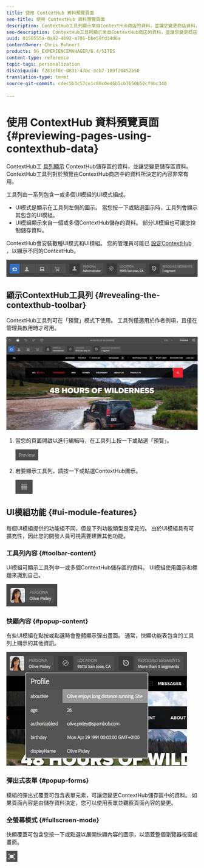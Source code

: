 ```yaml
---
title: 使用 ContextHub 資料預覽頁面
seo-title: 使用 ContextHub 資料預覽頁面
description: ContextHub工具列顯示來自ContextHub商店的資料，並讓您變更商店資料，對於預覽內容非常有用
seo-description: ContextHub工具列顯示來自ContextHub商店的資料，並讓您變更商店資料，對於預覽內容非常有用
uuid: 0150555a-0a92-4692-a706-bbe59fd34d6a
contentOwner: Chris Bohnert
products: SG_EXPERIENCEMANAGER/6.4/SITES
content-type: reference
topic-tags: personalization
discoiquuid: f281ef8c-0831-470c-acb7-189f20452a50
translation-type: tm+mt
source-git-commit: cdec5b3c57ce1c80c0ed6b5cb7650b52cf9bc340

---
```



# 使用 ContextHub 資料預覽頁面{#previewing-pages-using-contexthub-data}

ContextHub工 [具列顯示](/help/sites-developing/contexthub.md) ContextHub儲存區的資料，並讓您變更儲存區資料。 ContextHub工具列對於預覽由ContextHub商店中的資料所決定的內容非常有用。

工具列由一系列包含一或多個UI模組的UI模式組成。

* UI模式是顯示在工具列左側的圖示。 當您按一下或點選圖示時，工具列會顯示其包含的UI模組。
* UI模組顯示來自一個或多個ContextHub儲存的資料。 部分UI模組也可讓您控制儲存資料。

ContextHub會安裝數種UI模式和UI模組。 您的管理員可能已 [設定ContextHub](/help/sites-administering/contexthub-config.md) ，以顯示不同的ContextHub。

![screen_shot_2018-03-23at093446](assets/screen_shot_2018-03-23at093446.png)

## 顯示ContextHub工具列 {#revealing-the-contexthub-toolbar}

ContextHub工具列可在「預覽」模式下使用。 工具列僅適用於作者例項，且僅在管理員啟用時才可用。

![screen_shot_2018-03-23at093730](assets/screen_shot_2018-03-23at093730.png)

1. 當您的頁面開啟以進行編輯時，在工具列上按一下或點選「預覽」。

   ![chlimage_1-219](assets/chlimage_1-219.png)

1. 若要顯示工具列，請按一下或點選ContextHub圖示。

   ![](do-not-localize/screen_shot_2018-03-23at093621.png)

## UI模組功能 {#ui-module-features}

每個UI模組提供的功能組不同，但是下列功能類型是常見的。 由於UI模組具有可擴充性，因此您的開發人員可視需要建置其他功能。

### 工具列內容 {#toolbar-content}

UI模組可顯示工具列中一或多個ContextHub儲存區的資料。 UI模組使用圖示和標題來識別自己。

![screen_shot_2018-03-23at093936](assets/screen_shot_2018-03-23at093936.png)

### 快顯內容 {#popup-content}

有些UI模組在點按或點選時會整體顯示彈出畫面。 通常，快顯功能表包含的工具列上顯示的其他資訊。

![screen_shot_2018-03-23at094003](assets/screen_shot_2018-03-23at094003.png)

### 彈出式表單 {#popup-forms}

模組的彈出式覆蓋可包含表單元素，可讓您變更ContextHub儲存區中的資料。 如果頁面內容是由儲存資料決定，您可以使用表單並觀察頁面內容的變更。

### 全螢幕模式 {#fullscreen-mode}

快顯覆蓋可包含您按一下或點選以展開快顯內容的圖示，以涵蓋整個瀏覽器視窗或畫面。

![](do-not-localize/chlimage_1-18.png)

